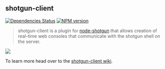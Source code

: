 ## shotgun-client

[![Dependencies Status](https://gemnasium.com/Chevex/shotgun-client.png)](https://gemnasium.com/Chevex/shotgun-client)
[![NPM version](https://badge.fury.io/js/shotgun-client.png)](http://badge.fury.io/js/shotgun-client)

> shotgun-client is a plugin for [node-shotgun](https://github.com/Chevex/node-shotgun) that allows creation of real-time web consoles that communicate with the shotgun shell on the server.

![](http://i.imgur.com/PvLNexQ.gif)

To learn more head over to the [shotgun-client wiki](https://github.com/Chevex/shotgun-client/wiki).